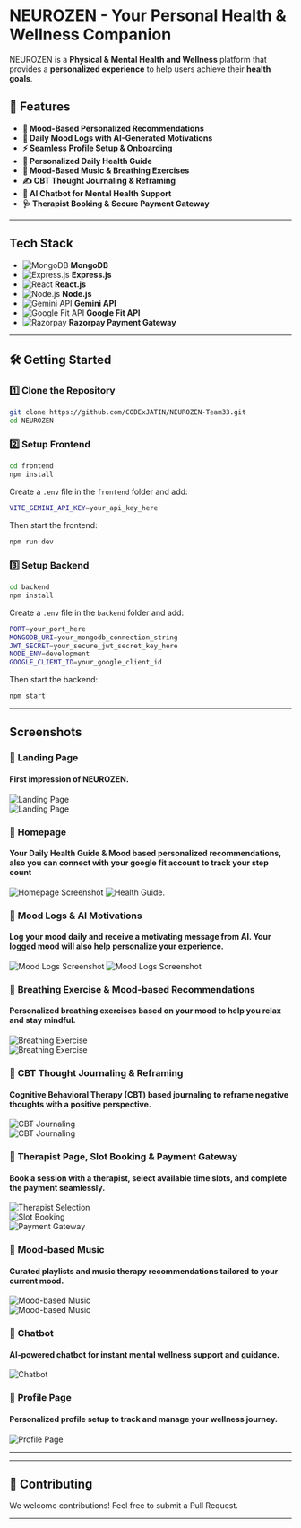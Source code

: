# NEUROZEN - Your Personal Health & Wellness Companion

NEUROZEN is a **Physical & Mental Health and Wellness** platform that provides a **personalized experience** to help users achieve their **health goals**. 

## 🚀 Features
- **🧘 Mood-Based Personalized Recommendations**
- **📅 Daily Mood Logs with AI-Generated Motivations**
- **⚡ Seamless Profile Setup & Onboarding**
- **📖 Personalized Daily Health Guide**
- **🎵 Mood-Based Music & Breathing Exercises**
- **✍️ CBT Thought Journaling & Reframing**
- **💬 AI Chatbot for Mental Health Support**
- **🩺 Therapist Booking & Secure Payment Gateway**

---

## Tech Stack
- ![MongoDB](https://img.shields.io/badge/MongoDB-47A248?style=for-the-badge&logo=mongodb&logoColor=white) **MongoDB**  
- ![Express.js](https://img.shields.io/badge/Express.js-000000?style=for-the-badge&logo=express&logoColor=white) **Express.js**  
- ![React](https://img.shields.io/badge/React-61DAFB?style=for-the-badge&logo=react&logoColor=black) **React.js**  
- ![Node.js](https://img.shields.io/badge/Node.js-339933?style=for-the-badge&logo=node.js&logoColor=white) **Node.js**  
- ![Gemini API](https://img.shields.io/badge/Gemini%20API-4285F4?style=for-the-badge&logo=google&logoColor=white) **Gemini API**  
- ![Google Fit API](https://img.shields.io/badge/Google%20Fit-4285F4?style=for-the-badge&logo=google-fit&logoColor=white) **Google Fit API**  
- ![Razorpay](https://img.shields.io/badge/Razorpay-02042B?style=for-the-badge&logo=razorpay&logoColor=white) **Razorpay Payment Gateway**  

---

## 🛠 Getting Started

### 1️⃣ Clone the Repository
```sh
git clone https://github.com/CODExJATIN/NEUROZEN-Team33.git
cd NEUROZEN
```

### 2️⃣ Setup Frontend
```sh
cd frontend
npm install
```
Create a `.env` file in the `frontend` folder and add:
```sh
VITE_GEMINI_API_KEY=your_api_key_here
```
Then start the frontend:
```sh
npm run dev
```

### 3️⃣ Setup Backend
```sh
cd backend
npm install
```
Create a `.env` file in the `backend` folder and add:
```sh
PORT=your_port_here
MONGODB_URI=your_mongodb_connection_string
JWT_SECRET=your_secure_jwt_secret_key_here
NODE_ENV=development
GOOGLE_CLIENT_ID=your_google_client_id
```
Then start the backend:
```sh
npm start
```

---

## Screenshots
### 🔹 **Landing Page**  
#### First impression of NEUROZEN.  
![Landing Page](screenshots/LandingPage.png)  
![Landing Page](screenshots/OurTeam.png)  

### 🔹 **Homepage**
#### Your Daily Health Guide & Mood based personalized recommendations, also you can connect with your google fit account to track your step count
![Homepage Screenshot](screenshots/dailyguide&recommendations.png)
![Health Guide](screenshots/personalizedPlan.png).

### 🔹 **Mood Logs & AI Motivations**
#### Log your mood daily and receive a motivating message from AI. Your logged mood will also help personalize your experience.
![Mood Logs Screenshot](screenshots/dailyMoodLog.png)
![Mood Logs Screenshot](screenshots/MotivationAI.png)

### 🔹 **Breathing Exercise & Mood-based Recommendations**  
#### Personalized breathing exercises based on your mood to help you relax and stay mindful.  
![Breathing Exercise](screenshots/breathingwithrecommendations.png)  
![Breathing Exercise](screenshots/breathingExercise.png)  

### 🔹 **CBT Thought Journaling & Reframing**  
#### Cognitive Behavioral Therapy (CBT) based journaling to reframe negative thoughts with a positive perspective.  
![CBT Journaling](screenshots/CBT1.png)  
![CBT Journaling](screenshots/CBT2.png)  

### 🔹 **Therapist Page, Slot Booking & Payment Gateway**  
#### Book a session with a therapist, select available time slots, and complete the payment seamlessly.  
![Therapist Selection](screenshots/therapist.png)  
![Slot Booking](screenshots/bookAppointment.png)  
![Payment Gateway](screenshots/paymentGateway.png)  

### 🔹 **Mood-based Music**  
#### Curated playlists and music therapy recommendations tailored to your current mood.  
![Mood-based Music](screenshots/MoodBasedMusic.png)  
![Mood-based Music](screenshots/curatedPlaylists.png)  

### 🔹 **Chatbot**  
#### AI-powered chatbot for instant mental wellness support and guidance.  
![Chatbot](screenshots/ChatBot.png)  

### 🔹 **Profile Page**  
#### Personalized profile setup to track and manage your wellness journey.  
![Profile Page](screenshots/profilePage.png)  


---

---

## 🤝 Contributing
We welcome contributions! Feel free to submit a Pull Request.

---


 
 
